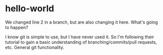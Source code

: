 # hello-world
We changed line 2 in a branch, but are also changing it here. What's going to happen?

I know git is simple to use, but I have never used it. So I'm following their tutorial to gain a basic understanding of branching/commits/pull requests, etc. General git functionality.
